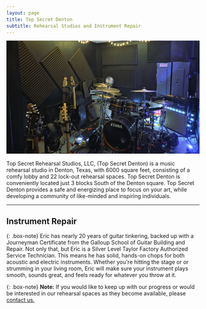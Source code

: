 ```yaml
---
layout: page
title: Top Secret Denton
subtitle: Rehearsal Studios and Instrument Repair
---
```


![Alt text for image](assets/img/russroomsmaller.jpg "Bort")

Top Secret Rehearsal Studios, LLC, (Top Secret Denton) is a music rehearsal studio in Denton, Texas, with 6000 square feet, consisting of a comfy lobby and 22 lock-out rehearsal spaces. Top Secret Denton is conveniently located just 3 blocks South of the Denton square. Top Secret Denton provides a safe and energizing place to focus on your art, while developing a community of like-minded and inspiring individuals.

---

## Instrument Repair

{: .box-note}
Eric has nearly 20 years of guitar tinkering, backed up with a Journeyman Certificate from the Galloup School of Guitar Building and Repair.  Not only that, but Eric is a Silver Level Taylor Factory Authorized Service Technician.  This means he has solid, hands-on chops for both acoustic and electric instruments.  Whether you're hitting the stage or or strumming in your living room, Eric will make sure your instrument plays smooth, sounds great, and feels ready for whatever you throw at it.

{: .box-note}
**Note:** If you would like to keep up with our progress or would be interested in our rehearsal spaces as they become available, please [contact us.](https://topsecretdenton.com/contact/)
